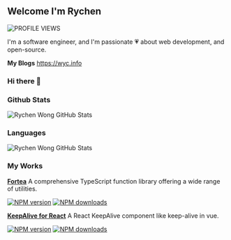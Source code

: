 ## Welcome I'm Rychen

![PROFILE VIEWS](https://komarev.com/ghpvc/?username=irychen&label=PROFILE+VIEWS)

 I'm a software engineer, and I'm passionate 💗 about web development, and open-source.

 **My Blogs** https://wyc.info
 
### Hi there 👋

### Github Stats

![Rychen Wong GitHub Stats](https://github-readme-stats.vercel.app/api?username=irychen&show_icons=true&title_color=fff&icon_color=79ff97&text_color=9f9f9f&bg_color=151515&card_width=500px)

### Languages
![Rychen Wong GitHub Stats](
https://github-readme-stats.vercel.app/api/top-langs/?username=irychen&langs_count=10&theme=tokyonight&layout=compact&bg_color=151515&card_width=500px)

### My Works

[**Fortea**](https://www.npmjs.com/package/fortea) A comprehensive TypeScript function library offering a wide range of utilities. 

[![NPM version](https://img.shields.io/npm/v/fortea.svg?style=flat)](https://npmjs.com/package/fortea) [![NPM downloads](https://img.shields.io/npm/dm/fortea.svg?style=flat)](https://npmjs.com/package/fortea)

[**KeepAlive for React**](https://www.npmjs.com/package/keepalive-for-react) A React KeepAlive component like keep-alive in vue.

[![NPM version](https://img.shields.io/npm/v/keepalive-for-react.svg?style=flat)](https://npmjs.com/package/keepalive-for-react)
[![NPM downloads](https://img.shields.io/npm/dm/keepalive-for-react.svg?style=flat)](https://npmjs.com/package/keepalive-for-react)
